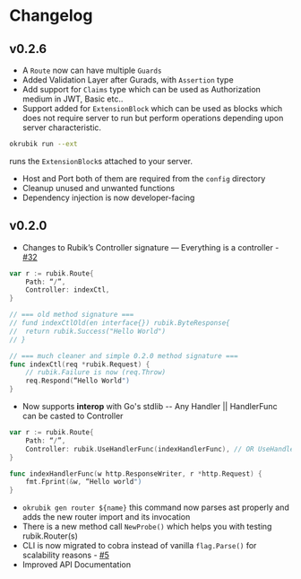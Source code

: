 # Changelog

## v0.2.6

-   A `Route` now can have multiple `Guards`
-   Added Validation Layer after Gurads, with `Assertion` type
-   Add support for `Claims` type which can be used as Authorization medium in JWT, Basic etc..
-   Support added for `ExtensionBlock` which can be used as blocks which does not require server to
    run but perform operations depending upon server characteristic.

```bash
okrubik run --ext
```

runs the `ExtensionBlock`s attached to your server.

-   Host and Port both of them are required from the `config` directory
-   Cleanup unused and unwanted functions
-   Dependency injection is now developer-facing

## v0.2.0

-   Changes to Rubik’s Controller signature — Everything is a controller - [#32](https://github.com/rubikorg/rubik/pull/32)

```go
var r := rubik.Route{
	Path: “/”,
	Controller: indexCtl,
}

// === old method signature ===
// fund indexCtlOld(en interface{}) rubik.ByteResponse{
// 	return rubik.Success("Hello World")
// }

// === much cleaner and simple 0.2.0 method signature ===
func indexCtl(req *rubik.Request) {
	// rubik.Failure is now (req.Throw)
	req.Respond(“Hello World")
}
```

-   Now supports **interop** with Go's stdlib -- Any Handler || HandlerFunc can be casted to Controller

```go
var r := rubik.Route{
	Path: “/”,
	Controller: rubik.UseHandlerFunc(indexHandlerFunc), // OR UseHandler() for handlers
}

func indexHandlerFunc(w http.ResponseWriter, r *http.Request) {
	fmt.Fprint(&w, “Hello world")
}
```

-   `okrubik gen router ${name}` this command now parses ast properly and adds the new router import and its
    invocation
-   There is a new method call `NewProbe()` which helps you with testing rubik.Router(s)
-   CLI is now migrated to cobra instead of vanilla `flag.Parse()` for scalability reasons -
    [#5](https://github.com/rubikorg/okrubik/pull/5)
-   Improved API Documentation

